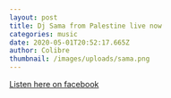 ```yaml
---
layout: post
title: Dj Sama from Palestine live now
categories: music
date: 2020-05-01T20:52:17.665Z
author: Colibre
thumbnail: /images/uploads/sama.png
---
```

[Listen here on facebook](https://www.facebook.com/watch/live/?v=1434203973419131&ref=notif&notif_id=1588364936293428&notif_t=live_video)